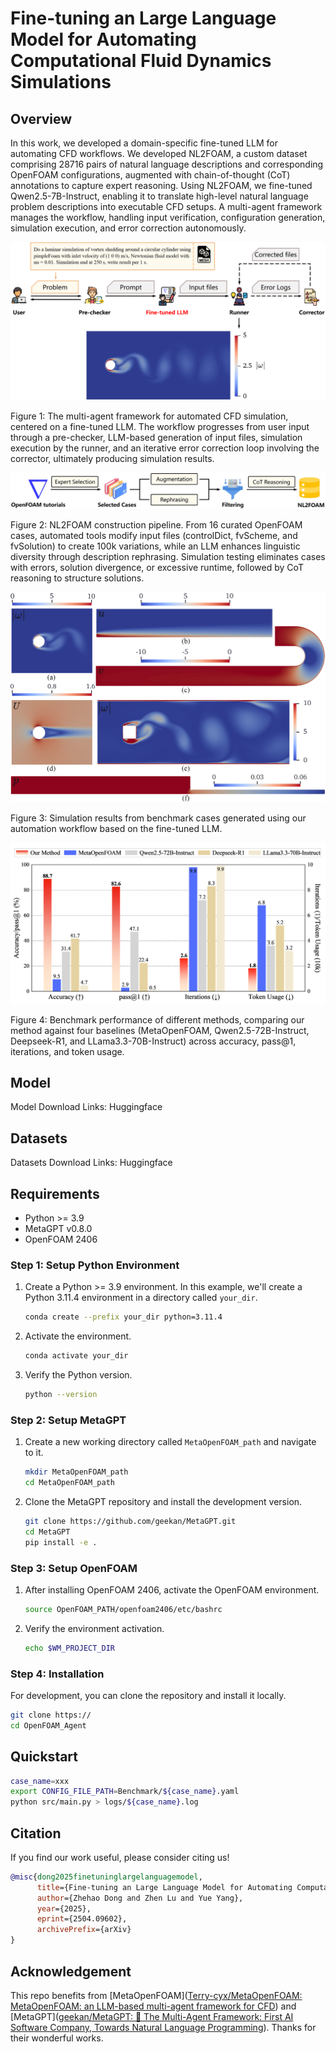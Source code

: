 # Fine-tuning an Large Language Model for Automating Computational Fluid Dynamics Simulations

## Overview

In this work, we developed a domain-specific fine-tuned LLM for automating CFD workflows. We developed NL2FOAM, a custom dataset comprising 28716 pairs of natural language descriptions and corresponding OpenFOAM configurations, augmented with chain-of-thought (CoT) annotations to capture expert reasoning. Using NL2FOAM, we fine-tuned Qwen2.5-7B-Instruct, enabling it to translate high-level natural language problem descriptions into executable CFD setups. A multi-agent framework manages the workflow, handling input verification, configuration generation, simulation execution, and error correction autonomously. 

![multi-agent](./assets/multi-agent.png)

Figure 1: The multi-agent framework for automated CFD simulation, centered on a fine-tuned LLM. The workflow progresses from user input through a pre-checker, LLM-based generation of input files, simulation execution by the runner, and an iterative error correction loop involving the corrector, ultimately producing simulation results.



![data-pipeline](./assets/data-pipeline.png)

Figure 2: NL2FOAM construction pipeline. From 16 curated OpenFOAM cases, automated tools modify input files (controlDict, fvScheme, and fvSolution) to create 100k variations, while an LLM enhances linguistic diversity through description rephrasing.
Simulation testing eliminates cases with errors, solution divergence, or excessive runtime, followed by CoT reasoning to structure solutions.



![benchmark_result](./assets/benchmark_result.png)

Figure 3: Simulation results from benchmark cases generated using our automation workflow based on the fine-tuned LLM.



![baseline-bar](./assets/baseline-bar.png)

Figure 4: Benchmark performance of different methods, comparing our method against four baselines (MetaOpenFOAM, Qwen2.5-72B-Instruct, Deepseek-R1, and LLama3.3-70B-Instruct) across accuracy, pass@1, iterations, and token usage. 

## Model

Model Download Links: Huggingface



## Datasets

Datasets Download Links: Huggingface



## Requirements

- Python >= 3.9
- MetaGPT v0.8.0
- OpenFOAM 2406

### Step 1: Setup Python Environment

1. Create a Python >= 3.9 environment. In this example, we'll create a Python 3.11.4 environment in a directory called `your_dir`.

    ```bash
    conda create --prefix your_dir python=3.11.4
    ```

2. Activate the environment.

    ```bash
    conda activate your_dir
    ```

3. Verify the Python version.

    ```bash
    python --version
    ```

### Step 2: Setup MetaGPT

1. Create a new working directory called `MetaOpenFOAM_path` and navigate to it.

    ```bash
    mkdir MetaOpenFOAM_path
    cd MetaOpenFOAM_path
    ```

2. Clone the MetaGPT repository and install the development version.

    ```bash
    git clone https://github.com/geekan/MetaGPT.git
    cd MetaGPT
    pip install -e .
    ```

### Step 3: Setup OpenFOAM

1. After installing OpenFOAM 2406, activate the OpenFOAM environment.

    ```bash
    source OpenFOAM_PATH/openfoam2406/etc/bashrc
    ```

2. Verify the environment activation.

    ```bash
    echo $WM_PROJECT_DIR
    ```

### Step 4: Installation

For development, you can clone the repository and install it locally.

```bash
git clone https://
cd OpenFOAM_Agent
```

## Quickstart

```bash
case_name=xxx
export CONFIG_FILE_PATH=Benchmark/${case_name}.yaml
python src/main.py > logs/${case_name}.log
```


## Citation
If you find our work useful, please consider citing us!

```bibtex
@misc{dong2025finetuninglargelanguagemodel,
      title={Fine-tuning an Large Language Model for Automating Computational Fluid Dynamics Simulations}, 
      author={Zhehao Dong and Zhen Lu and Yue Yang},
      year={2025},
      eprint={2504.09602},
      archivePrefix={arXiv}
}
```

## Acknowledgement

This repo benefits from [MetaOpenFOAM]([Terry-cyx/MetaOpenFOAM: MetaOpenFOAM: an LLM-based multi-agent framework for CFD](https://github.com/Terry-cyx/MetaOpenFOAM)) and [MetaGPT]([geekan/MetaGPT: 🌟 The Multi-Agent Framework: First AI Software Company, Towards Natural Language Programming](https://github.com/geekan/MetaGPT)). Thanks for their wonderful works.

